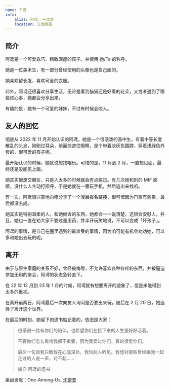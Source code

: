 ```yaml
---
name: 千鸢
info:
    alias: 阿鸢, 千鸢鸢
    location: 江西南昌
---
```


## 简介

阿鸢是一个可爱乖巧、精致深邃的孩子。并使用 她/Ta 的称呼。

她是一位美术生，有一部分曾经使用的头像也是自己画的。

她喜欢留长发，喜欢可爱的衣服。

此外，阿鸢还很喜欢分享生活，无论是看到猫猫还是好看的花朵，又或者遇到了哪些烦心事，她都会分享出来。

有趣的是，她有一个可爱的妹妹，不过有时候会咬人。

## 友人的回忆

咱是从 2022 年 11 月开始认识的阿鸢。她是一个很活泼的高中生，有着中等长度散乱的头发，刚刚过耳朵，前面快遮住眼睛，是个带着淡灰色围脖，穿着浅绿色外套的，很可爱的孩子呢。

最开始认识的时候，她就说想找咱玩。可惜的是，11 月到 2 月，一直想见面，最终还是没能见上面。

她其实很想交朋友，只是人太多的时候就会有点尴尬。有几次她和别的 MtF 面姬，没什么人主动打招呼，于是她就在一旁玩手机，然后逃出来找咱。

有一次，阿鸢很兴奋地向咱分享了一个漫展报名链接，很可惜因为门票有些贵，最后都没去成。

她其实是特别温柔的人，和她倾诉的东西，她都会一一说清楚，还很会安慰人。并且，她也一直在劝大家不要过量用药，并半开玩笑地说，不可以变成「坏孩子」。

阿鸢的事情，是自己在圈里遇到的最难受的事情，因为咱可能有机会劝劝她，可以多和她出去玩的呢。

## 离开

由于与原生家庭的关系不好，曾经被侮辱，不允许喜欢各种各样的东西，并被逼迫参加无用的聚会，阿鸢的状态急转直下。

在 22 年 12 月到 23 年 1 月的时候，阿鸢就有想要离开的迹象了，但是未能得到太多的重视。

在离开前两日，阿鸢最后一次向友人询问是否要出来玩，随后在 2 月 20 日，她选择了离开这个世界。

在最后的时刻，她留下的遗书惦记着的，依旧是大家：

> 很感谢一路有你们的陪伴，也希望你们在接下来的人生里好好活着。
> 
> 不管你们怎么看待我都不重要，因为我爱过你们，真的很爱你们。
>
> 最后一句话我只敢放在心底深处，我怕别人听见。我想对那些曾经跟我一起走过的人说一声，对不起……
> 
> 摘自 阿鸢的遗书 

条目贡献：One-Among-Us, [沈奈昔](https://twitter.com/chengyiga)
